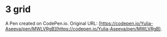 # 3 grid

A Pen created on CodePen.io. Original URL: [https://codepen.io/Yulia-Aseeva/pen/MWLVRgB](https://codepen.io/Yulia-Aseeva/pen/MWLVRgB).

